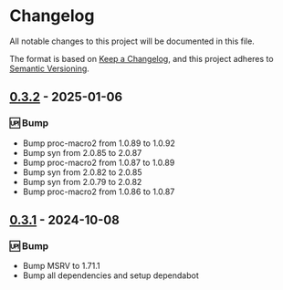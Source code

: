 # Changelog

All notable changes to this project will be documented in this file.

The format is based on [Keep a Changelog](https://keepachangelog.com/en/1.0.0/),
and this project adheres to [Semantic Versioning](https://semver.org/spec/v2.0.0.html).

## [0.3.2] - 2025-01-06

### <!-- 3 -->🆙 Bump

- Bump proc-macro2 from 1.0.89 to 1.0.92
- Bump syn from 2.0.85 to 2.0.87
- Bump proc-macro2 from 1.0.87 to 1.0.89
- Bump syn from 2.0.82 to 2.0.85
- Bump syn from 2.0.79 to 2.0.82
- Bump proc-macro2 from 1.0.86 to 1.0.87

[0.3.2]: https://github.com/foundationdb-rs}/foundationdb-rs/compare/0.3.1..0.3.2

## [0.3.1] - 2024-10-08

### <!-- 3 -->🆙 Bump

- Bump MSRV to 1.71.1
- Bump all dependencies and setup dependabot

[0.3.1]: https://github.com/foundationdb-rs}/foundationdb-rs/compare/0.3.0..0.3.1


